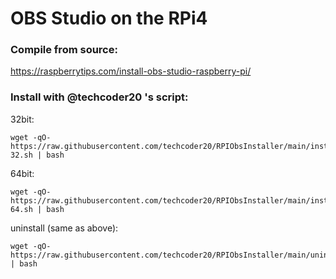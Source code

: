 # OBS Studio on the RPi4

### Compile from source:
https://raspberrytips.com/install-obs-studio-raspberry-pi/

### Install with @techcoder20 's script:

32bit:
```
wget -qO- https://raw.githubusercontent.com/techcoder20/RPIObsInstaller/main/install-32.sh | bash
```
64bit:
```
wget -qO- https://raw.githubusercontent.com/techcoder20/RPIObsInstaller/main/install-64.sh | bash
```
uninstall (same as above):
```
wget -qO- https://raw.githubusercontent.com/techcoder20/RPIObsInstaller/main/uninstall.sh | bash
```
